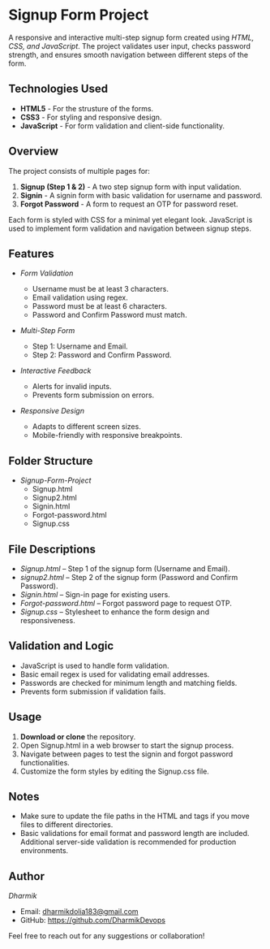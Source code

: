 # Signup Form Project  

A responsive and interactive multi-step signup form created using *HTML, CSS, and JavaScript*. The project validates user input, checks password strength, and ensures smooth navigation between different steps of the form.  

## Technologies Used
   - **HTML5** - For the strusture of the forms.
   - **CSS3** - For styling and responsive design.
   - **JavaScript** - For form validation and client-side functionality.

## Overview 

The project consists of multiple pages for:

1. **Signup (Step 1 & 2)** - A two step signup form with input validation.
2. **Signin** - A signin form with basic validation for username and password.
3. **Forgot Password** - A form to request an OTP for password reset.

Each form is styled with CSS for a minimal yet elegant look. JavaScript is used to implement form validation and navigation between signup steps.

## Features  
- *Form Validation*  
  - Username must be at least 3 characters.  
  - Email validation using regex.  
  - Password must be at least 6 characters.  
  - Password and Confirm Password must match.  
  
- *Multi-Step Form*  
  - Step 1: Username and Email.  
  - Step 2: Password and Confirm Password.  

- *Interactive Feedback*  
  - Alerts for invalid inputs.  
  - Prevents form submission on errors.  

- *Responsive Design*  
  - Adapts to different screen sizes.  
  - Mobile-friendly with responsive breakpoints.  

## Folder Structure 
- *Signup-Form-Project*
  - Signup.html
  - Signup2.html
  - Signin.html
  - Forgot-password.html
  - Signup.css

## File Descriptions  
- *Signup.html* – Step 1 of the signup form (Username and Email).  
- *signup2.html* – Step 2 of the signup form (Password and Confirm Password).  
- *Signin.html* – Sign-in page for existing users.  
- *Forgot-password.html* – Forgot password page to request OTP.  
- *Signup.css* – Stylesheet to enhance the form design and responsiveness.  

## Validation and Logic  
- JavaScript is used to handle form validation.  
- Basic email regex is used for validating email addresses.  
- Passwords are checked for minimum length and matching fields.  
- Prevents form submission if validation fails.  

## Usage
1. **Download or clone** the repository.
2. Open Signup.html in a web browser to start the signup process.
3. Navigate between pages to test the signin and forgot password functionalities.
4. Customize the form styles by editing the Signup.css file.

## Notes

* Make sure to update the file paths in the HTML <link> and <a> tags if you move files to different directories.
* Basic validations for email format and password length are included. Additional server-side validation is recommended for production environments.

## Author  
*Dharmik*  
- Email: dharmikdolia183@gmail.com
- GitHub: https://github.com/DharmikDevops

Feel free to reach out for any suggestions or collaboration!
